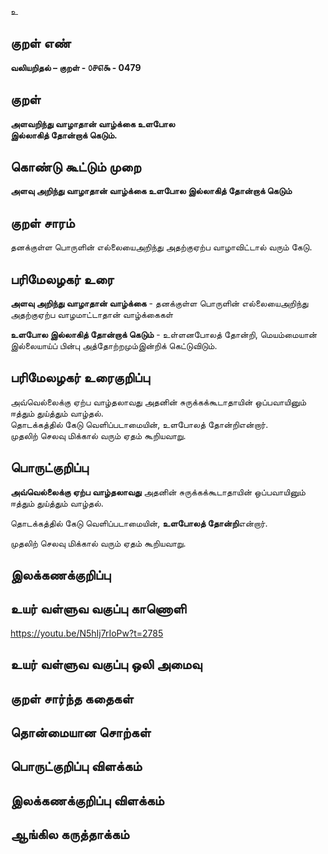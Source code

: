 உ

## குறள் எண் 

**வலியறிதல்  – குறள் - ௦௪௭௯ - 0479**  

## குறள் 

**அளவறிந்து வாழாதான் வாழ்க்கை உளபோல  
இல்லாகித் தோன்றாக் கெடும்.**

## கொண்டு கூட்டும் முறை

**அளவு அறிந்து வாழாதான் வாழ்க்கை உளபோல இல்லாகித் தோன்றாக் கெடும்**

## குறள் சாரம் 

தனக்குள்ள பொருளின் எல்லையைஅறிந்து அதற்குஏற்ப வாழாவிட்டால் வரும் கேடு.  

## பரிமேலழகர் உரை

**அளவு அறிந்து வாழாதான் வாழ்க்கை** - தனக்குள்ள பொருளின் எல்லையைஅறிந்து அதற்குஏற்ப வாழமாட்டாதான் வாழ்க்கைகள்   

**உளபோல இல்லாகித் தோன்றாக் கெடும்** - உள்ளனபோலத் தோன்றி, மெயம்மையான் இல்லையாய்ப் பின்பு அத்தோற்றமும்இன்றிக் கெட்டுவிடும். 

## பரிமேலழகர் உரைகுறிப்பு   

அவ்வெல்லைக்கு ஏற்ப வாழ்தலாவது அதனின் சுருக்கக்கூடாதாயின் ஒப்பவாயினும் ஈத்தும் துய்த்தும் வாழ்தல்.  
தொடக்கத்தில் கேடு வெளிப்படாமையின், உளபோலத் தோன்றிஎன்றார்.  
முதலிற் செலவு மிக்கால் வரும் ஏதம் கூறியவாறு.    

## பொருட்குறிப்பு 

**அவ்வெல்லைக்கு ஏற்ப வாழ்தலாவது** அதனின் சுருக்கக்கூடாதாயின் ஒப்பவாயினும் ஈத்தும் துய்த்தும் வாழ்தல்.  

தொடக்கத்தில் கேடு வெளிப்படாமையின், **உளபோலத் தோன்றி**என்றார்.  

முதலிற் செலவு மிக்கால் வரும் ஏதம் கூறியவாறு.   

## இலக்கணக்குறிப்பு  


## உயர் வள்ளுவ வகுப்பு காணொளி

https://youtu.be/N5hIj7rIoPw?t=2785

## உயர் வள்ளுவ வகுப்பு ஒலி அமைவு 

 
## குறள் சார்ந்த கதைகள் 


## தொன்மையான சொற்கள்


## பொருட்குறிப்பு விளக்கம்


## இலக்கணக்குறிப்பு விளக்கம்


## ஆங்கில கருத்தாக்கம் 


